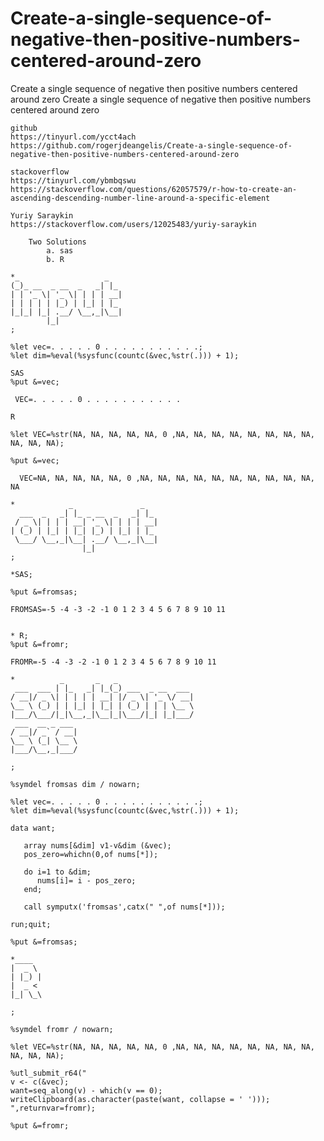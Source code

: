 # Create-a-single-sequence-of-negative-then-positive-numbers-centered-around-zero
Create a single sequence of negative then positive numbers centered around zero
    Create a single sequence of negative then positive numbers centered around zero                                                     
                                                                                                                                        
    github                                                                                                                              
    https://tinyurl.com/ycct4ach                                                                                                        
    https://github.com/rogerjdeangelis/Create-a-single-sequence-of-negative-then-positive-numbers-centered-around-zero                  
                                                                                                                                        
    stackoverflow                                                                                                                       
    https://tinyurl.com/ybmbqswu                                                                                                        
    https://stackoverflow.com/questions/62057579/r-how-to-create-an-ascending-descending-number-line-around-a-specific-element          
                                                                                                                                        
    Yuriy Saraykin                                                                                                                      
    https://stackoverflow.com/users/12025483/yuriy-saraykin                                                                             
                                                                                                                                        
        Two Solutions                                                                                                                   
            a. sas                                                                                                                      
            b. R                                                                                                                        
                                                                                                                                        
    *_                   _                                                                                                              
    (_)_ __  _ __  _   _| |_                                                                                                            
    | | '_ \| '_ \| | | | __|                                                                                                           
    | | | | | |_) | |_| | |_                                                                                                            
    |_|_| |_| .__/ \__,_|\__|                                                                                                           
            |_|                                                                                                                         
    ;                                                                                                                                   
                                                                                                                                        
    %let vec=. . . . . 0 . . . . . . . . . . .;                                                                                         
    %let dim=%eval(%sysfunc(countc(&vec,%str(.))) + 1);                                                                                 
                                                                                                                                        
    SAS                                                                                                                                 
    %put &=vec;                                                                                                                         
                                                                                                                                        
     VEC=. . . . . 0 . . . . . . . . . . .                                                                                              
                                                                                                                                        
    R                                                                                                                                   
                                                                                                                                        
    %let VEC=%str(NA, NA, NA, NA, NA, 0 ,NA, NA, NA, NA, NA, NA, NA, NA, NA, NA, NA);                                                   
                                                                                                                                        
    %put &=vec;                                                                                                                         
                                                                                                                                        
      VEC=NA, NA, NA, NA, NA, 0 ,NA, NA, NA, NA, NA, NA, NA, NA, NA, NA, NA                                                             
                                                                                                                                        
    *            _               _                                                                                                      
      ___  _   _| |_ _ __  _   _| |_                                                                                                    
     / _ \| | | | __| '_ \| | | | __|                                                                                                   
    | (_) | |_| | |_| |_) | |_| | |_                                                                                                    
     \___/ \__,_|\__| .__/ \__,_|\__|                                                                                                   
                    |_|                                                                                                                 
    ;                                                                                                                                   
                                                                                                                                        
    *SAS;                                                                                                                               
                                                                                                                                        
    %put &=fromsas;                                                                                                                     
                                                                                                                                        
    FROMSAS=-5 -4 -3 -2 -1 0 1 2 3 4 5 6 7 8 9 10 11                                                                                    
                                                                                                                                        
                                                                                                                                        
    * R;                                                                                                                                
    %put &=fromr;                                                                                                                       
                                                                                                                                        
    FROMR=-5 -4 -3 -2 -1 0 1 2 3 4 5 6 7 8 9 10 11                                                                                      
                                                                                                                                        
    *          _       _   _                                                                                                            
     ___  ___ | |_   _| |_(_) ___  _ __  ___                                                                                            
    / __|/ _ \| | | | | __| |/ _ \| '_ \/ __|                                                                                           
    \__ \ (_) | | |_| | |_| | (_) | | | \__ \                                                                                           
    |___/\___/|_|\__,_|\__|_|\___/|_| |_|___/                                                                                           
     ___  __ _ ___                                                                                                                      
    / __|/ _` / __|                                                                                                                     
    \__ \ (_| \__ \                                                                                                                     
    |___/\__,_|___/                                                                                                                     
                                                                                                                                        
    ;                                                                                                                                   
                                                                                                                                        
    %symdel fromsas dim / nowarn;                                                                                                       
                                                                                                                                        
    %let vec=. . . . . 0 . . . . . . . . . . .;                                                                                         
    %let dim=%eval(%sysfunc(countc(&vec,%str(.))) + 1);                                                                                 
                                                                                                                                        
    data want;                                                                                                                          
                                                                                                                                        
       array nums[&dim] v1-v&dim (&vec);                                                                                                
       pos_zero=whichn(0,of nums[*]);                                                                                                   
                                                                                                                                        
       do i=1 to &dim;                                                                                                                  
          nums[i]= i - pos_zero;                                                                                                        
       end;                                                                                                                             
                                                                                                                                        
       call symputx('fromsas',catx(" ",of nums[*]));                                                                                    
                                                                                                                                        
    run;quit;                                                                                                                           
                                                                                                                                        
    %put &=fromsas;                                                                                                                     
                                                                                                                                        
    *____                                                                                                                               
    |  _ \                                                                                                                              
    | |_) |                                                                                                                             
    |  _ <                                                                                                                              
    |_| \_\                                                                                                                             
                                                                                                                                        
    ;                                                                                                                                   
                                                                                                                                        
    %symdel fromr / nowarn;                                                                                                             
                                                                                                                                        
    %let VEC=%str(NA, NA, NA, NA, NA, 0 ,NA, NA, NA, NA, NA, NA, NA, NA, NA, NA, NA);                                                   
                                                                                                                                        
    %utl_submit_r64("                                                                                                                   
    v <- c(&vec);                                                                                                                       
    want=seq_along(v) - which(v == 0);                                                                                                  
    writeClipboard(as.character(paste(want, collapse = ' ')));                                                                          
    ",returnvar=fromr);                                                                                                                 
                                                                                                                                        
    %put &=fromr;                                                                                                                       
                                                                                                                                        
                                                                                                                                        
